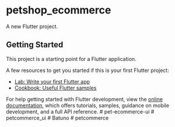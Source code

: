 # petshop_ecommerce

A new Flutter project.

## Getting Started

This project is a starting point for a Flutter application.

A few resources to get you started if this is your first Flutter project:

- [Lab: Write your first Flutter app](https://docs.flutter.dev/get-started/codelab)
- [Cookbook: Useful Flutter samples](https://docs.flutter.dev/cookbook)

For help getting started with Flutter development, view the
[online documentation](https://docs.flutter.dev/), which offers tutorials,
samples, guidance on mobile development, and a full API reference.
#   p e t - e c o m m e r c e - u i  
 #   p e t c o m m e r c e _ u i  
 #   B a t u n o  
 #   p e t c o m m e r c e  
 